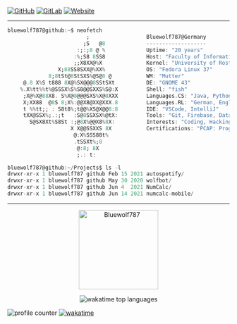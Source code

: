 [![GitHub](https://img.shields.io/badge/-GitHub-181717?style=flat-square&logo=github)](https://github.com/Bluewolf787)
[![GitLab](https://img.shields.io/badge/-GitLab-FCA121?style=flat-square&logo=gitlab)](https://gitlab.com/Bluewolf787)
[![Website](https://img.shields.io/website?down_color=blue&down_message=bluewolf787.github.io&style=flat-square&up_color=blue&up_message=bluewolf787.github.io&url=https%3A%2F%2Fbluewolf787.github.io%2F)](https://bluewolf787.github.io/)

---

```Dart
bluewolf787@github:~$ neofetch
                         ;                  Bluewolf787@Germany
                        ;S   @8             -------------------
                      :;:;8 @ %             Uptime: "20 years"
                     :%;S8 8SS8             Host: "Faculty of Informatics and Electrical Engineering (IEF)"
                     ;;X8XX@%X              Kernel: "University of Rostock"
                X;88SS8SXX@%XX%             OS: "Fedora Linux 37"
             8;8tSt@8StSXS%@S@8 @           WM: "Mutter"
     @.8 X%S t888 8X@%SX@@@8SStSXt          DE: "GNOME 43"
    %.X%tt%%t%@SSSX%S%S8@@SXXS%S@:X         Shell: "fish"
     ;X@%X@88X8. S%X@8@@@SXS%X@8XXX         Languages.CS: "Java, Python, Dart/Flutter"
     X;XX88  @8S 8;X%:@@X8@XX@XXX.8         Languages.RL: "German, English"
     t %%tt;; : S8t8%;t@@%XS@X@@8:8         IDE: "VSCode, IntelliJ" 
     tXX@SSX%;.:;t   :S@8SSXSX%@tX:         Tools: "Git, Firebase, DataGrip"
       S@SX8Xt%S8St :;@8X%@@X8%8X:          Interests: "Coding, Hacking (Pentesting), Reverse Engineering"
                    X X@@SSXXS 8X           Certifications: "PCAP: Programming Essentials in Python"
                     @:X%SSS88t%            
                     .tSSXt%;8              
                      @:8; 8X
                      ;.: t:
```

```Dart
bluewolf787@github:~/Projects$ ls -l
drwxr-xr-x 1 bluewolf787 github Feb 15 2021 autospotify/
drwxr-xr-x 1 bluewolf787 github May 30 2020 wolfbot/
drwxr-xr-x 1 bluewolf787 github Jun 4  2021 NumCalc/
drwxr-xr-x 1 bluewolf787 github Jun 14 2021 numcalc-mobile/
```

---
<!--
<p align="center"><img height="160em" src="https://github-readme-stats.vercel.app/api/top-langs/?username=Bluewolf787&langs_count=3&layout=compact&hide_border=true&theme=tokyonight" alt="Bluewolf787" align = "center"/>
<img height="160em" src="https://github-readme-stats.vercel.app/api?username=Bluewolf787&count_private=true&show_icons=true&hide_border=true&theme=tokyonight" alt="Bluewolf787" align = "center"/></p>
-->

<p align="center"><img height="180em" src="https://github-profile-summary-cards.vercel.app/api/cards/profile-details?username=Bluewolf787&theme=github_dark" alt="Bluewolf787" align = "center"/></p>

<p align="center"><img src="https://github-readme-stats.vercel.app/api/wakatime?username=Bluewolf787&layout=compact&hide=other&langs_count=20&all_time&theme=tokyonight&custom_title=Top%2020%20Languages%20since%20Dec%202020" alt="wakatime top languages"/></p>

<!--
<p align="center"<a href="#"><img alt="Ashish Kumar Activity Graph" src="https://activity-graph.herokuapp.com/graph?username=Bluewolf787&bg_color=0D1117&color=1158c7&line=1158c7&point=FFFFFF&hide_border=true&" /></a></p>
-->


![profile counter](https://komarev.com/ghpvc/?username=Bluewolf787&style=flat-square) [![wakatime](https://wakatime.com/badge/user/196d5c15-3806-4f5d-b7c0-871f335ac7a6.svg?style=flat-square)](https://wakatime.com/@196d5c15-3806-4f5d-b7c0-871f335ac7a6)
